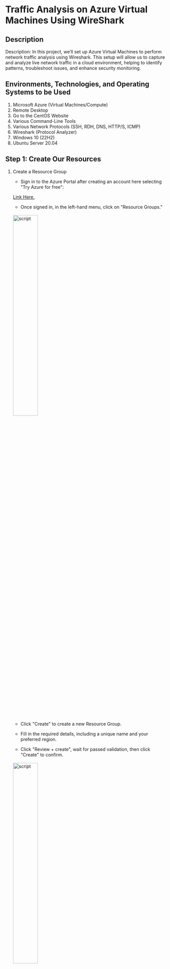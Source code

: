 # Traffic Analysis on Azure Virtual Machines Using WireShark
<h2>Description</h2>
Description: In this project, we’ll set up Azure Virtual Machines to perform network traffic analysis using Wireshark. This setup will allow us to capture and analyze live network traffic in a cloud environment, helping to identify patterns, troubleshoot issues, and enhance security monitoring.

<h2>Environments, Technologies, and Operating Systems to be Used </h2>
<ol>
   <li>Microsoft Azure (Virtual Machines/Compute)</li>
   <li>Remote Desktop</li>
   <li>Go to the CentOS Website</li>
   <li>Various Command-Line Tools</li>
   <li>Various Network Protocols (SSH, RDH, DNS, HTTP/S, ICMP)</li>
   <li>Wireshark (Protocol Analyzer)</li>
   <li>Windows 10 (22H2)</li>
   <li>Ubuntu Server 20.04</li>
  
</ol>
<h2>Step 1: Create Our Resources </h2>
<ol>

  
   <li>Create a Resource Group</li>
   <ul>
      <li>Sign in to the Azure Portal after creating an account here selecting "Try Azure for free": 
   </ul>
   
   [Link Here.](https://azure.microsoft.com/en-us/pricing/purchase-options/azure-account/search?ef_id=_k_CjwKCAiA6t-6BhA3EiwAltRFGKPFQZAFQkCKMF_0KQgrv9Ral7t4-GQ74Hnqm972Ou9o2iMy41JciBoCzQ0QAvD_BwE_k_&OCID=AIDcmmfq865whp_SEM__k_CjwKCAiA6t-6BhA3EiwAltRFGKPFQZAFQkCKMF_0KQgrv9Ral7t4-GQ74Hnqm972Ou9o2iMy41JciBoCzQ0QAvD_BwE_k_&gad_source=1&gclid=CjwKCAiA6t-6BhA3EiwAltRFGKPFQZAFQkCKMF_0KQgrv9Ral7t4-GQ74Hnqm972Ou9o2iMy41JciBoCzQ0QAvD_BwE)
      </li>
   <ul>
      <li>Once signed in, in the left-hand menu, click on "Resource Groups."</li>
   </ul>
   <br>
      <img src="https://imgur.com/d995KP2.png" height="40%" width="40%" alt="script"/>
   <br/>  
   <ul>
      <li>Click "Create" to create a new Resource Group.</li>
   </ul>
   <ul>
      <li>Fill in the required details, including a unique name and your preferred region.</li>
   </ul>
   <ul>
      <li>Click "Review + create", wait for passed validation, then click "Create" to confirm.</li>
   </ul>
   <br>
      <img src="https://imgur.com/PzsbuzU.png" height="40%" width="40%" alt="script"/>
   <br/>  
   <br>
      <img src="https://imgur.com/Z9VSNDJ.png" height="40%" width="40%" alt="script"/>
   <br/>  
  
   <li>Create a Windows 10 Virtual Machine (VM)</li>
   <ul>
      <li>In the Azure Portal, click on "Create a resource" in the left-hand menu.</li>
   </ul>
   <br>
      <img src="https://imgur.com/Mm9gVM5.png" height="40%" width="40%" alt="script"/>
   <br/> 
   <ul>
      <li>Search for "Windows 10" and select the drop down arrow next to "Create" and select the appropriate VM image: "Windows 10 Pro, version 22H2" </li>
   </ul>
   <br>
      <img src="https://imgur.com/FFSdT4A.png" height="40%" width="40%" alt="script"/>
   <br/>
   <ul>
      <li>Click "Create" to start the VM creation process.</li>
   </ul>
   <ul>
      <li>Fill in the required details, such as VM name, region, and admin username and password./li>
   </ul>
     <ul>
      <li>Under the "Resource Group" section, select the Resource Group created earlier.</li>
   </ul>
    <br>
      <img src="https://imgur.com/IZWKHXX.png" height="40%" width="40%" alt="script"/>
   <br/>
   <ul>
      <li>Be sure to set the details for the "Administrator account" so you can sign in. We used the credentials, user:helpdeskadmin pass: Password123! </li>
   </ul>
      <br>
      <img src="https://imgur.com/P3dN4Nj.png" height="40%" width="40%" alt="script"/>
   <br/>
   <ul>
      <li>Click 'Next' , leave the "Disks" tab as is.</li>
   </ul>
     <ul>
      <li>On the "Networking" tab For the Virtual Network (Vnet) and Subnet, let the VM create a new one.</li>
   </ul>
      <br>
      <img src="https://imgur.com/hsEOaqr.png" height="40%" width="40%" alt="script"/>
   <br/>
     <ul>
      <li>Complete the remaining VM configuration settings as needed.</li>
   </ul>
     <ul>
      <li>Click "Review + create" and then "Create" to confirm.</li>
   </ul>
   <br>
      <img src="https://imgur.com/I4UirZQ.png" height="40%" width="40%" alt="script"/>
   <br/>

   
 <li>Create a Linux (Ubuntu) VM</li>
   <ul>
      <li>In the Azure Portal, click on "Create a resource" in the left-hand menu.</li>
   </ul>
   <ul>
      <li>Search for "Ubuntu" and select the appropriate VM image: Ubuntu Server 20.04 LTS</li>
   </ul>
   <ul>
      <li>Click "Create" to start the VM creation process.</li>
   </ul>
   <ul>
      <li>Fill in the required details, such as VM name, region, and admin username and password./li>
   </ul>
     <ul>
      <li>Under the "Resource Group" section, select the Resource Group created earlier.</li>
   </ul>
   <br>
      <img src="https://imgur.com/crqvKAj.png" height="40%" width="40%" alt="script"/>
   <br/>
   <ul>
      <li>Be sure to select "Password" for the "Authentication Type" and set the details for the "Administrator account" so you can sign in. We used the credentials, user:helpdeskadmin pass: Password123!</li>
   </ul>
   <br>
      <img src="https://imgur.com/cqhK6tl.png" height="40%" width="40%" alt="script"/>
   <br/>
   <ul>
      <li>Click 'Next' , leave the "Disks" tab as is.</li>
   </ul>
     <ul>
      <li>For the Virtual Network (Vnet) and Subnet, select the one created while setting up the Windows 10 VM.</li>
   </ul>
   <br>
      <img src="https://imgur.com/bApiQmT.png" height="40%" width="40%" alt="script"/>
   <br/>
     <ul>
      <li>Complete the remaining VM configuration settings as needed.</li>
   </ul>
     <ul>
      <li>Click "Review + create" and then "Create" to confirm.</li>
   </ul>
   <br>
      <img src="https://imgur.com/sTNpMIc.png" height="40%" width="40%" alt="script"/>
   <br/>


 <li>Observe Your Virtual Network within Network Watcher</li>
   <ul>
      <li>In the Azure Portal, click on "All services" in the left-hand menu > "Monitor" tab > Under "Monitoring tools" select "Network Watcher". </li>
   </ul>
   <ul>
      <li>Select the Virtual Network you created earlier.</li>
   </ul>
   <ul>
      <li>Observe the details of your Virtual Network, including the connected VMs and subnets.</li>
   </ul>
   <ul>
      <li>Add pic for reference</li>
   </ul>
   
</ol>
</ol>
<h2> Step 2: Observing ICMP Traffic </h2>
In this section, we will use Wireshark to observe ICMP traffic between the Windows 10 and Ubuntu VMs, and also between the Windows 10 VM and a public website. We will also demonstrate how Network Security Group rules can be used to control ICMP traffic.
<ol>
   <li>Connect to Windows 10 VM and Install Wireshark</li>
   <ul>
      <li>Use Remote Desktop to connect to your Windows 10 Virtual Machine. From the left-hand menu Select "Virtual machines" > Select the Windows 10 VM you created > Select "Start" to run it. </li>
   </ul>
    <br>
      <img src="https://imgur.com/NTA1eKx.png" height="40%" width="40%" alt="script"/>
   <br/>
    <ul>
      <li>Next, select "Connect", and "Download RDP file" run the downloaded file, and sign into the VM. </li>
   </ul>
    <br>
      <img src="https://imgur.com/Lx5Gd4s.png" height="40%" width="40%" alt="script"/>
   <br/>
   <br>
      <img src="https://imgur.com/eQj25xa.png" height="40%" width="40%" alt="script"/>
   <br/>
   <br>
      <img src="https://imgur.com/5hL700Y.png" height="40%" width="40%" alt="script"/>
   <br/>
    <ul>
      <li>Within your Windows 10 Virtual Machine, download Wireshark from the official website: https://www.wireshark.org/#downloadLink </li>
   </ul>
    <ul>
      <li>Install Wireshark following the installation wizard instructions.</li>
   </ul>
   <br>
      <img src="https://imgur.com/Wbdv8Qr.png" height="40%" width="40%" alt="script"/>
   <br/>
   <br>
      <img src="https://imgur.com/PWM93zp.png" height="40%" width="40%" alt="script"/>
   <br/>
   <li>Filter and Observe ICMP Traffic</li>
    <ul>
      <li>Open Wireshark and start a new capture.</li>
   </ul>
    <ul>
      <li>Set the filter to "icmp" to display only ICMP traffic.</li>
   </ul>
    <ul>
      <li>Retrieve the private IP address of the Ubuntu VM from the Azure Portal.</li>
   </ul>
    <ul>
      <li>Open Command Prompt or PowerShell in the Windows 10 VM and ping the Ubuntu VM using the command: 'ping <Ubuntu_VM_IP>'</li>
   </ul>
    <ul>
      <li>Observe the ping requests and replies within Wireshark.</li>
   </ul>
   <li>Ping a Public Website and Observe Traffic</li>
    <ul>
      <li>From the Windows 10 VM, attempt to ping a public website (e.g., www.amazon.com) using the command: ping www.amazon.com</li>
   </ul>
       <ul>
      <li>Observe the ICMP traffic between the Windows 10 VM and the public website in Wireshark.</li>
   </ul>
  <li>Control ICMP Traffic Using Network Security Group</li>
    <ul>
      <li>Initiate a perpetual/non-stop ping from your Windows 10 VM to your Ubuntu VM using the command: 'ping -t <Ubuntu_VM_IP>'</li>
   </ul>
    <ul>
      <li>In the Azure Portal, navigate to the Network Security Group (NSG) associated with your Ubuntu VM.</li>
   </ul>
    <ul>
      <li>Click on "Inbound security rules" in the left menu.</li>
   </ul>   
    <ul>
      <li>Click on the "+ Add" button in the top menu.</li>
   </ul> 
    <ul>
      <li>Configure the new rule as follows:</li>
      <ul><li>Source: Any</li></ul>
      <ul><li>Source Port Ranges: *</li></ul>
      <ul><li>Destination: Any</li></ul>
      <ul><li>Service: Custom</li></ul>
      <ul><li>Destination Port Ranges: *</li></ul>
      <ul><li>Protocol: ICMP</li></ul>
      <ul><li>Action: Deny</li></ul>
   </ul> 
    <ul>
      <li>Click "Add" to create the rule.</li>
    </ul>
   <ul>
      <li>Observe the ICMP traffic in Wireshark and the command line Ping activity, which should be interrupted due to the new rule.</li>
   </ul>
   <li>Re-enable ICMP Traffic and Observe the Result</li>
    <ul>
      <li>In the Azure Portal, navigate to the NSG associated with your Ubuntu VM.</li>
   </ul>  
   <ul>
      <li>Locate the ICMP rule you created earlier and delete it to re-enable ICMP traffic.</li>
   </ul>
   <ul>
      <li>Observe the ICMP traffic in Wireshark and the command line Ping activity, which should resume.</li>
   </ul>
    <li>Stop the Ping Activity</li>
    <ul>
      <li>In the Command Prompt or PowerShell, press Ctrl+C to stop the continuous ping activity.</li>
   </ul>  
</ol>



        
<h2>Step 4: Observing SSH Traffic </h2>
In this section, we will use Wireshark to observe SSH traffic between the Windows 10 and Ubuntu VMs. We will establish an SSH connection and execute commands within the Ubuntu VM, monitoring the SSH traffic in Wireshark.
<ol>
   <li>Filter for SSH Traffic in Wireshark</li>
   <ul>
      <li>In Wireshark, update the filter to "ssh" to display only SSH traffic.</li>
   </ul>
  <li>Establish an SSH Connection</li>
   <ul>
      <li>If you don't have an SSH client installed on your Windows 10 VM, download and install one such as PuTTY: https://www.putty.org/ </li>
   </ul>
   <ul>
      <li>Open the SSH client and enter the private IP address of your Ubuntu VM.</li>
   </ul>
   <ul>
      <li>Connect to the Ubuntu VM using the appropriate username and password.</li>
   </ul>
   <ul>
      <li>Observe the SSH traffic in Wireshark as the connection is established.</li>
   </ul>
   <img src="https://i.imgur.com/RXI5kjZ.png" height="30%" width="30%" alt="script"/>
   <br/>
   <li>Execute Commands and Observe SSH Traffic</li>
   </ul>
   <ul>
      <li>In the SSH session, type the following command and press [Enter]: ls -lasth</li>
   </ul>
   <ul>
      <li>Observe the SSH traffic in Wireshark.</li>
   </ul>
   <ul>
      <li>Type the following command and press [Enter]: touch hi.txt</li>
   </ul>
      <ul>
      <li>Observe the SSH traffic in Wireshark.</li>
   </ul>
   <li>Close the SSH Connection</li>
   <ul>
      <li>In the SSH session, type exit and press [Enter] to close the connection.</li>
   </ul>
    <ul>
      <li>Observe the SSH traffic in Wireshark as the connection is closed.</li>
   </ul>
</ol>
<h2>Step 5: Observing DNS Traffic </h2>
In this section, we will use Wireshark to observe DNS traffic within the Windows 10 VM. We will use the nslookup command to query the IP addresses of two websites and monitor the DNS traffic in Wireshark.
<ol>
   <li>Filter for DNS Traffic in Wireshark</li>
   <ul>
      <li>In Wireshark, update the filter to "dns" to display only DNS traffic.</li>
   </ul>
   <li>Query IP Addresses Using nslookup</li>
   <ul>
      <li>Open Command Prompt or PowerShell in the Windows 10 VM.</li>
   </ul>
   <ul>
      <li>Type the following command and press [Enter]: nslookup ufc.com</li>
   </ul>
   <ul>
      <li>Observe the DNS traffic in Wireshark as the IP address for ufc.com is resolved.</li>
   </ul>
</ol>

   <h2>Step 6: Conclusion</h2>
 Through this project, we successfully leveraged Wireshark on Azure VMs to monitor and analyze various types of network traffic, including RDP, DNS, DHCP, SSH, and ICMP. This hands-on setup provided valuable insights into common traffic patterns, allowing us to observe and understand these protocols in action, troubleshoot potential issues, and strengthen network security awareness in a cloud environment.     
</ol>
